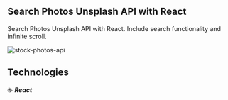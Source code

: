 ## Search Photos Unsplash API with React

Search Photos Unsplash API with React. Include search functionality and infinite scroll.

![stock-photos-api](https://user-images.githubusercontent.com/43181662/163824116-8e6f4e67-417e-4612-9143-dc67b706ffb2.png)

## Technologies

:coffee: **_React_**
